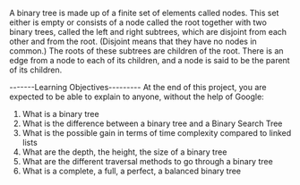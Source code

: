 A binary tree is made up of a finite set of elements called nodes. This set either is empty or consists of a node called the root together with two binary trees, called the left and right subtrees, which are disjoint from each other and from the root. (Disjoint means that they have no nodes in common.) The roots of these subtrees are children of the root. There is an edge from a node to each of its children, and a node is said to be the parent of its children.



-------Learning Objectives---------
At the end of this project, you are expected to be able to explain to anyone, without the help of Google:

1. What is a binary tree
2. What is the difference between a binary tree and a Binary Search Tree
3. What is the possible gain in terms of time complexity compared to linked lists
4. What are the depth, the height, the size of a binary tree
5. What are the different traversal methods to go through a binary tree
6. What is a complete, a full, a perfect, a balanced binary tree
